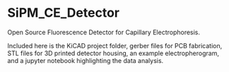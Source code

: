 # SiPM_CE_Detector
Open Source Fluorescence Detector for Capillary Electrophoresis. 

Included here is the KiCAD project folder, gerber files for PCB fabrication, STL files for 3D printed detector housing, an example electropherogram, and a jupyter notebook highlighting the data analysis. 


